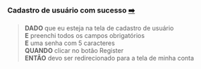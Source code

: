 
### Cadastro de usuário com sucesso [:arrow_right:](http://www.automationpractice.pl/index.php?controller=authentication&back=my-account)

>**DADO** que eu esteja na tela de cadastro de usuário <br>
**E** preenchi todos os campos obrigatórios <br>
**E** uma senha com 5 caracteres <br>
**QUANDO** clicar no botão Register <br>
**ENTÃO** devo ser redirecionado para a tela de minha conta
